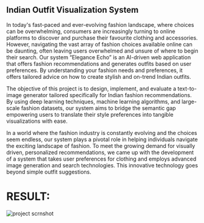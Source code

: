 ## Indian Outfit Visualization System
In today's fast-paced and ever-evolving fashion landscape, where choices can be overwhelming, consumers are increasingly turning to online platforms to discover and purchase their favourite clothing and accessories. However, navigating the vast array of fashion choices available online can be daunting, often leaving users overwhelmed and unsure of where to begin their search. Our system “Elegance Echo” is an AI-driven web application that offers fashion recommendations and generates outfits based on user preferences. By understanding your fashion needs and preferences, it offers tailored advice on how to create stylish and on-trend Indian outfits. 

The objective of this project is to design, implement, and evaluate a text-to-image generator tailored specifically for Indian fashion recommendations. By using deep learning techniques, machine learning algorithms, and large-scale fashion datasets, our system aims to bridge the semantic gap empowering users to translate their style preferences into tangible visualizations with ease.

In a world where the fashion industry is constantly evolving and the choices seem endless, our system plays a pivotal role in helping individuals navigate the exciting landscape of fashion. To meet the growing demand for visually driven, personalized recommendations, we came up with the development of a system that takes user preferences for clothing and employs advanced image generation and search technologies. This innovative technology goes beyond simple outfit suggestions.

# RESULT: 
![project scrnshot](https://github.com/Akhila-212002/Indian-Outfit-Visualization-System/assets/134089665/2aac31a3-d0d9-441c-9e36-a236db0eef19)

